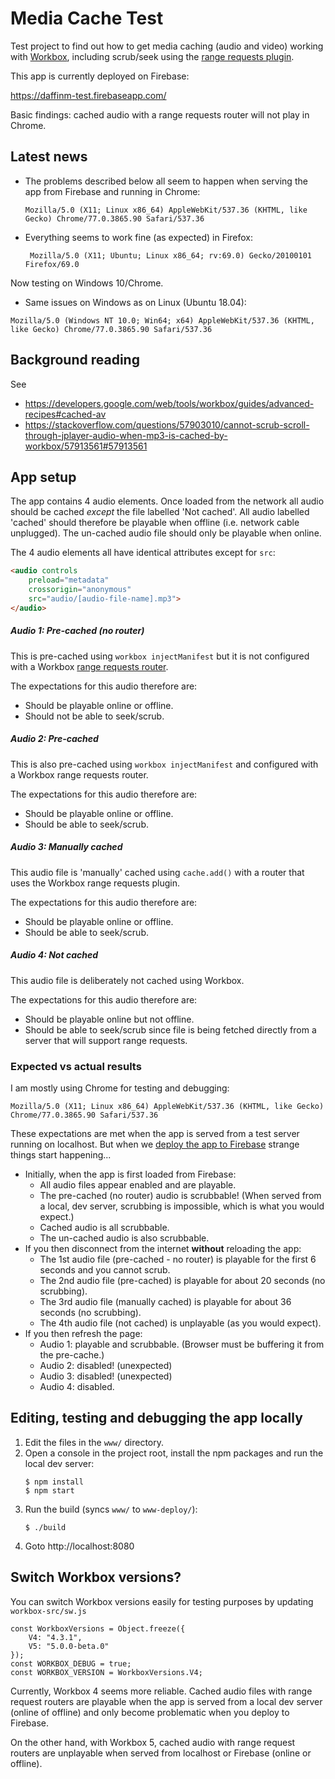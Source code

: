 # Media Cache Test
Test project to find out how to get media caching (audio and video) working with [Workbox](https://developers.google.com/web/tools/workbox), 
including scrub/seek using the [range requests plugin](https://developers.google.com/web/tools/workbox/modules/workbox-range-requests).

This app is currently deployed on Firebase:

https://daffinm-test.firebaseapp.com/

Basic findings: cached audio with a range requests router will not play in Chrome.

## Latest news
* The problems described below all seem to happen when serving the app from Firebase and running in Chrome:
  ```
  Mozilla/5.0 (X11; Linux x86_64) AppleWebKit/537.36 (KHTML, like Gecko) Chrome/77.0.3865.90 Safari/537.36
  ```
* Everything seems to work fine (as expected) in Firefox:
  ```
   Mozilla/5.0 (X11; Ubuntu; Linux x86_64; rv:69.0) Gecko/20100101 Firefox/69.0
  ```
Now testing on Windows 10/Chrome.
* Same issues on Windows as on Linux (Ubuntu 18.04):
```
Mozilla/5.0 (Windows NT 10.0; Win64; x64) AppleWebKit/537.36 (KHTML, like Gecko) Chrome/77.0.3865.90 Safari/537.36
```

## Background reading

See
* https://developers.google.com/web/tools/workbox/guides/advanced-recipes#cached-av 
* https://stackoverflow.com/questions/57903010/cannot-scrub-scroll-through-jplayer-audio-when-mp3-is-cached-by-workbox/57913561#57913561

## App setup
The app contains 4 audio elements. Once loaded from the network all audio should be cached *except* the file labelled 
'Not cached'. All audio labelled 'cached' should therefore be playable when offline (i.e. network cable unplugged). 
The un-cached audio file should only be playable when online. 

The 4 audio elements all have identical attributes except for ```src```:
```html
<audio controls 
    preload="metadata" 
    crossorigin="anonymous" 
    src="audio/[audio-file-name].mp3">
</audio>
```
##### Audio 1: Pre-cached (no router)
This is pre-cached using ```workbox injectManifest``` but it is not configured with a Workbox 
[range requests router](https://developers.google.com/web/tools/workbox/modules/workbox-range-requests).

The expectations for this audio therefore are:
* Should be playable online or offline.
* Should not be able to seek/scrub.

##### Audio 2: Pre-cached
This is also pre-cached using ```workbox injectManifest``` and configured with a Workbox range requests router.

The expectations for this audio therefore are:
* Should be playable online or offline.
* Should be able to seek/scrub.

##### Audio 3: Manually cached
This audio file is 'manually' cached using ```cache.add()``` with a router that uses the Workbox range requests plugin.

The expectations for this audio therefore are:
* Should be playable online or offline.
* Should be able to seek/scrub.

##### Audio 4: Not cached
This audio file is deliberately not cached using Workbox. 

The expectations for this audio therefore are:
* Should be playable online but not offline.
* Should be able to seek/scrub since file is being fetched directly from a server that will support range requests.

### Expected vs actual results

I am mostly using Chrome for testing and debugging:
```
Mozilla/5.0 (X11; Linux x86_64) AppleWebKit/537.36 (KHTML, like Gecko) Chrome/77.0.3865.90 Safari/537.36
```
These expectations are met when the app is served from a test server running on localhost. But when we [deploy the app 
to Firebase](https://daffinm-test.firebaseapp.com) strange things start happening... 

* Initially, when the app is first loaded from Firebase: 
  * All audio files appear enabled and are playable.
  * The pre-cached (no router) audio is scrubbable! (When served from a local, dev server, scrubbing is impossible, 
  which is what you would expect.)
  * Cached audio is all scrubbable. 
  * The un-cached audio is also scrubbable.
* If you then disconnect from the internet __without__ reloading the app:
  * The 1st audio file (pre-cached - no router) is playable for the first 6 seconds and you cannot scrub.
  * The 2nd audio file (pre-cached) is playable for about 20 seconds (no scrubbing).
  * The 3rd audio file (manually cached) is playable for about 36 seconds (no scrubbing).
  * The 4th audio file (not cached) is unplayable (as you would expect).
* If you then refresh the page:
  * Audio 1: playable and scrubbable. (Browser must be buffering it from the pre-cache.)
  * Audio 2: disabled! (unexpected)
  * Audio 3: disabled! (unexpected)
  * Audio 4: disabled.

## Editing, testing and debugging the app locally
1. Edit the files in the  ```www/``` directory.
1. Open a console in the project root, install the npm packages and run the local dev server:
   ```
   $ npm install
   $ npm start 
   ```
1. Run the build (syncs ```www/``` to ```www-deploy/```): 
   ```
   $ ./build
   ```
1. Goto http://localhost:8080

## Switch Workbox versions?
You can switch Workbox versions easily for testing purposes by updating 
```workbox-src/sw.js```

```$xslt
const WorkboxVersions = Object.freeze({
    V4: "4.3.1",
    V5: "5.0.0-beta.0"
});
const WORKBOX_DEBUG = true;
const WORKBOX_VERSION = WorkboxVersions.V4;
```
Currently, Workbox 4 seems more reliable. Cached audio files with range request routers 
are playable when the app is served from a local dev server (online of offline) and only become
problematic when you deploy to Firebase. 

On the other hand, with Workbox 5, cached audio
with range request routers are unplayable when served from localhost or Firebase (online or offline). 
